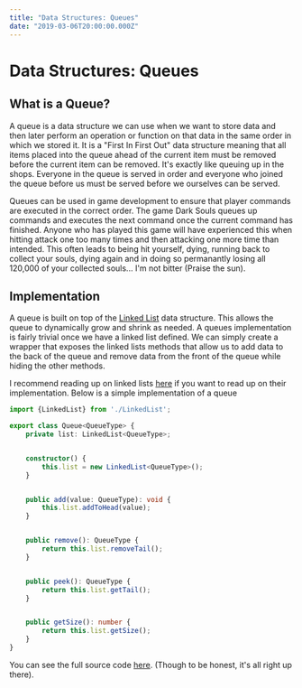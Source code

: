 ```yaml
---
title: "Data Structures: Queues"
date: "2019-03-06T20:00:00.000Z"
---
```


# Data Structures: Queues
## What is a Queue?
A queue is a data structure we can use when we want to store data and then later perform an operation or function on that data in the same order in which we stored it. It is a "First In First Out" data structure meaning that all items placed into the queue ahead of the current item must be removed before the current item can be removed. It's exactly like queuing up in the shops. Everyone in the queue is served in order and everyone who joined the queue before us must be served before we ourselves can be served.

Queues can be used in game development to ensure that player commands are executed in the correct order. The game Dark Souls queues up commands and executes the next command once the current command has finished. Anyone who has played this game will have experienced this when hitting attack one too many times and then attacking one more time than intended. This often leads to being hit yourself, dying, running back to collect your souls, dying again and in doing so permanantly losing all 120,000 of your collected souls... I'm not bitter (Praise the sun).

## Implementation
A queue is built on top of the [Linked List](https://www.dantony.uk/data-linked-lists/) data structure. This allows the queue to dynamically grow and shrink as needed. A queues implementation is fairly trivial once we have a linked list defined. We can simply create a wrapper that exposes the linked lists methods that allow us to add data to the back of the queue and remove data from the front of the queue while hiding the other methods.

I recommend reading up on linked lists [here](https://www.dantony.uk/data-linked-lists/) if you want to read up on their implementation. Below is a simple implementation of a queue

```typescript
import {LinkedList} from './LinkedList';

export class Queue<QueueType> {
    private list: LinkedList<QueueType>;


    constructor() {
        this.list = new LinkedList<QueueType>();
    }


    public add(value: QueueType): void {
        this.list.addToHead(value);
    }


    public remove(): QueueType {
        return this.list.removeTail();
    }


    public peek(): QueueType {
        return this.list.getTail();
    }


    public getSize(): number {
        return this.list.getSize();
    }
}

```

You can see the full source code [here](https://github.com/de86/datastructures/blob/master/Queue.ts). (Though to be honest, it's all right up there).
